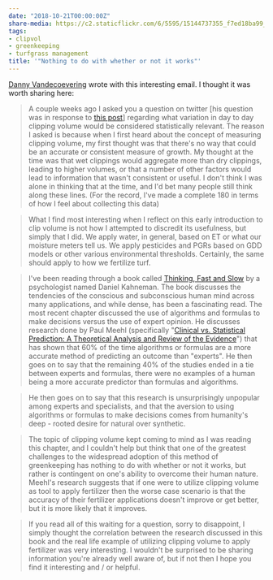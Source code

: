 ```yaml
---
date: "2018-10-21T00:00:00Z"
share-media: https://c2.staticflickr.com/6/5595/15144737355_f7ed18ba99_b_d.jpg
tags:
- clipvol
- greenkeeping
- turfgrass management
title: '"Nothing to do with whether or not it works"'
---
```


[Danny Vandecoevering](https://twitter.com/DVturf) wrote with this interesting email. I thought it was worth sharing here:

> A couple weeks ago I asked you a question on twitter [his question was in response to [this post](https://twitter.com/asianturfgrass/status/1046010824689500160)] regarding what variation in day to day clipping volume would be considered statistically relevant. The reason I asked is because when I first heard about the concept of measuring clipping volume, my first thought was that there's no way that could be an accurate or consistent measure of growth. My thought at the time was that wet clippings would aggregate more than dry clippings, leading to higher volumes, or that a number of other factors would lead to information that wasn't consistent or useful. I don't think I was alone in thinking that at the time, and I'd bet many people still think along these lines. (For the record, I've made a complete 180 in terms of how I feel about collecting this data)

> What I find most interesting when I reflect on this early introduction to clip volume is not how I attempted to discredit its usefulness, but simply that I did. We apply water, in general, based on ET or what our moisture meters tell us. We apply pesticides and PGRs based on GDD models or other various environmental thresholds. Certainly, the same should apply to how we fertilize turf. 

> I've been reading through a book called [Thinking, Fast and Slow](https://www.amazon.com/gp/product/0374275637/ref=dbs_a_def_rwt_hsch_vamf_taft_p1_i0) by a psychologist named Daniel Kahneman. The book discusses the tendencies of the conscious and subconscious human mind across many applications, and while dense, has been a fascinating read.  The most recent chapter discussed the use of algorithms and formulas to make decisions versus the use of expert opinion.  He discusses research done by Paul Meehl (specifically "[Clinical vs. Statistical Prediction: A Theoretical Analysis and Review of the Evidence](https://www.amazon.com/Clinical-Versus-Statistical-Prediction-Theoretical/dp/0963878492)") that has shown that 60% of the time algorithms or formulas are a more accurate method of predicting an outcome than "experts". He then goes on to say that the remaining 40% of the studies ended in a tie between experts and formulas, there were no examples of a human being a more accurate predictor than formulas and algorithms. 

> He then goes on to say that this research is unsurprisingly unpopular among experts and specialists, and that the aversion to using algorithms or formulas to make decisions comes from humanity's deep - rooted desire for natural over synthetic. 

> The topic of clipping volume kept coming to mind as I was reading this chapter, and I couldn't help but think that one of the greatest challenges to the widespread adoption of this method of greenkeeping has nothing to do with whether or not it works, but rather is contingent on one's ability to overcome their human nature. Meehl's research suggests that if one were to utilize clipping volume as tool to apply fertilizer then the worse case scenario is that the accuracy of their fertilizer applications doesn't improve or get better, but it is more likely that it improves. 

> If you read all of this waiting for a question, sorry to disappoint, I simply thought the correlation between the research discussed in this book and the real life example of utilizing clipping volume to apply fertilizer was very interesting. I wouldn't be surprised to be sharing information you're already well aware of, but if not then I hope you find it interesting and / or helpful.


